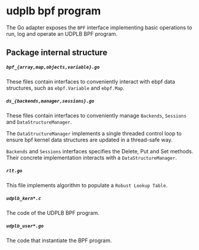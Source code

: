 # udplb bpf program

The Go adapter exposes the `BPF` interface implementing basic operations to run,
log and operate an UDPLB BPF program.

## Package internal structure

##### `bpf_{array,map,objects,variable}.go`

These files contain interfaces to conveniently interact with ebpf data structures,
such as `ebpf.Variable` and `ebpf.Map`.

##### `ds_{backends,manager,sessions}.go`

These files contain interfaces to conveniently manage `Backends`, `Sessions` and 
`DataStructureManager`.

The `DataStructureManager` implements a single threaded control loop to ensure bpf
kernel data structures are updated in a thread-safe way.

`Backends` and `Sessions` interfaces specifies the Delete, Put and Set methods.
Their concrete implementation interacts with a `DataStructureManager`.

##### `rlt.go`

This file implements algorithm to populate a `Robust Lookup Table`.

##### `udplb_kern*.c`

The code of the UDPLB BPF program.

##### `udplb_user*.go`

The code that instantiate the BPF program.

